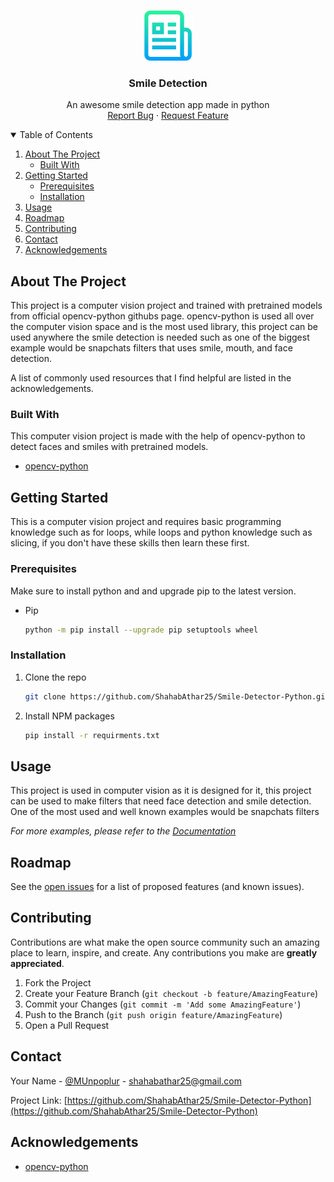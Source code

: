 <!-- PROJECT LOGO -->
<br />
<p align="center">
  <a href="https://github.com/ShahabAthar25/Smile-Detector-Python">
    <img src="images/logo.png" alt="Logo" width="80" height="80">
  </a>

  <h3 align="center">Smile Detection</h3>

  <p align="center">
    An awesome smile detection app made in python
    <br />
    <a href="https://github.com/ShahabAthar25/Smile-Detector-Python/issues">Report Bug</a>
    ·
    <a href="https://github.com/ShahabAthar25/Smile-Detector-Python/issues">Request Feature</a>
  </p>
</p>

<!-- TABLE OF CONTENTS -->
<details open="open">
  <summary>Table of Contents</summary>
  <ol>
    <li>
      <a href="#about-the-project">About The Project</a>
      <ul>
        <li><a href="#built-with">Built With</a></li>
      </ul>
    </li>
    <li>
      <a href="#getting-started">Getting Started</a>
      <ul>
        <li><a href="#prerequisites">Prerequisites</a></li>
        <li><a href="#installation">Installation</a></li>
      </ul>
    </li>
    <li><a href="#usage">Usage</a></li>
    <li><a href="#roadmap">Roadmap</a></li>
    <li><a href="#contributing">Contributing</a></li>
    <li><a href="#contact">Contact</a></li>
    <li><a href="#acknowledgements">Acknowledgements</a></li>
  </ol>
</details>

<!-- ABOUT THE PROJECT -->

## About The Project

This project is a computer vision project and trained with pretrained models from official opencv-python githubs page.
opencv-python is used all over the computer vision space and is the most used library, this project can be used anywhere the smile detection is needed such as one of the biggest example would be snapchats filters that uses smile, mouth, and face detection.

A list of commonly used resources that I find helpful are listed in the acknowledgements.

### Built With

This computer vision project is made with the help of opencv-python to detect faces and smiles with pretrained models.

- [opencv-python](https://github.com/opencv/opencv)

<!-- GETTING STARTED -->

## Getting Started

This is a computer vision project and requires basic programming knowledge such as for loops, while loops and python knowledge such as slicing, if you don't have these skills then learn these first.

### Prerequisites

Make sure to install python and and upgrade pip to the latest version.

- Pip
  ```sh
  python -m pip install --upgrade pip setuptools wheel
  ```

### Installation

1. Clone the repo
   ```sh
   git clone https://github.com/ShahabAthar25/Smile-Detector-Python.git
   ```
2. Install NPM packages
   ```sh
   pip install -r requirments.txt
   ```

<!-- USAGE EXAMPLES -->

## Usage

This project is used in computer vision as it is designed for it, this project can be used to make filters that need face detection and smile detection. One of the most used and well known examples would be snapchats filters

_For more examples, please refer to the [Documentation](https://github.com/ShahabAthar25/Smile-Detector-Python)_

<!-- ROADMAP -->

## Roadmap

See the [open issues](https://github.com/othneildrew/Best-README-Template/issues) for a list of proposed features (and known issues).

<!-- CONTRIBUTING -->

## Contributing

Contributions are what make the open source community such an amazing place to learn, inspire, and create. Any contributions you make are **greatly appreciated**.

1. Fork the Project
2. Create your Feature Branch (`git checkout -b feature/AmazingFeature`)
3. Commit your Changes (`git commit -m 'Add some AmazingFeature'`)
4. Push to the Branch (`git push origin feature/AmazingFeature`)
5. Open a Pull Request

<!-- CONTACT -->

## Contact

Your Name - [@MUnpoplur](https://twitter.com/your_username) - shahabathar25@gmail.com

Project Link: [https://github.com/ShahabAthar25/Smile-Detector-Python](https://github.com/ShahabAthar25/Smile-Detector-Python)

<!-- ACKNOWLEDGEMENTS -->

## Acknowledgements

- [opencv-python](https://docs.opencv.org/master/d6/d00/tutorial_py_root.html)
